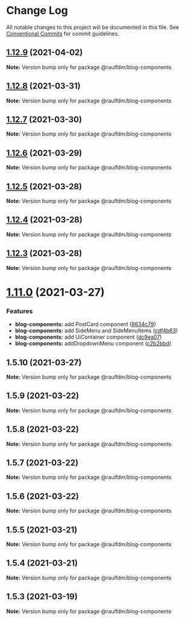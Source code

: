 # Change Log

All notable changes to this project will be documented in this file.
See [Conventional Commits](https://conventionalcommits.org) for commit guidelines.

## [1.12.9](https://github.com/raulfdm/raulmelo-dev-components/compare/@raulfdm/blog-components@1.12.8...@raulfdm/blog-components@1.12.9) (2021-04-02)

**Note:** Version bump only for package @raulfdm/blog-components

## [1.12.8](https://github.com/raulfdm/raulmelo-dev-components/compare/@raulfdm/blog-components@1.12.7...@raulfdm/blog-components@1.12.8) (2021-03-31)

**Note:** Version bump only for package @raulfdm/blog-components

## [1.12.7](https://github.com/raulfdm/raulmelo-dev-components/compare/@raulfdm/blog-components@1.12.6...@raulfdm/blog-components@1.12.7) (2021-03-30)

**Note:** Version bump only for package @raulfdm/blog-components

## [1.12.6](https://github.com/raulfdm/raulmelo-dev-components/compare/@raulfdm/blog-components@1.12.5...@raulfdm/blog-components@1.12.6) (2021-03-29)

**Note:** Version bump only for package @raulfdm/blog-components

## [1.12.5](https://github.com/raulfdm/raulmelo-dev-components/compare/@raulfdm/blog-components@1.12.4...@raulfdm/blog-components@1.12.5) (2021-03-28)

**Note:** Version bump only for package @raulfdm/blog-components

## [1.12.4](https://github.com/raulfdm/raulmelo-dev-components/compare/@raulfdm/blog-components@1.12.3...@raulfdm/blog-components@1.12.4) (2021-03-28)

**Note:** Version bump only for package @raulfdm/blog-components

## [1.12.3](https://github.com/raulfdm/raulmelo-dev-components/compare/@raulfdm/blog-components@1.11.0...@raulfdm/blog-components@1.12.3) (2021-03-28)

**Note:** Version bump only for package @raulfdm/blog-components

# [1.11.0](https://github.com/raulfdm/raulmelo-dev-components/compare/@raulfdm/blog-components@1.5.10...@raulfdm/blog-components@1.11.0) (2021-03-27)

### Features

- **blog-components:** add PostCard component ([8634c79](https://github.com/raulfdm/raulmelo-dev-components/commit/8634c797b738615b1f76a34f751dc98de48e3ca4))
- **blog-components:** add SideMenu and SideMenuItems ([cdf4b63](https://github.com/raulfdm/raulmelo-dev-components/commit/cdf4b63c3983efb869ee237817dfed5b66ea6e4d))
- **blog-components:** add UiContainer component ([dc9ea07](https://github.com/raulfdm/raulmelo-dev-components/commit/dc9ea070662a31f0628fb9b5157d40f0461e2814))
- **blog-components:** addDropdownMenu component ([c2b2bbd](https://github.com/raulfdm/raulmelo-dev-components/commit/c2b2bbdbc46b2cea7de431b13916ef634dbd1152))

## 1.5.10 (2021-03-27)

**Note:** Version bump only for package @raulfdm/blog-components

## 1.5.9 (2021-03-22)

**Note:** Version bump only for package @raulfdm/blog-components

## 1.5.8 (2021-03-22)

**Note:** Version bump only for package @raulfdm/blog-components

## 1.5.7 (2021-03-22)

**Note:** Version bump only for package @raulfdm/blog-components

## 1.5.6 (2021-03-22)

**Note:** Version bump only for package @raulfdm/blog-components

## 1.5.5 (2021-03-21)

**Note:** Version bump only for package @raulfdm/blog-components

## 1.5.4 (2021-03-21)

**Note:** Version bump only for package @raulfdm/blog-components

## 1.5.3 (2021-03-19)

**Note:** Version bump only for package @raulfdm/blog-components
